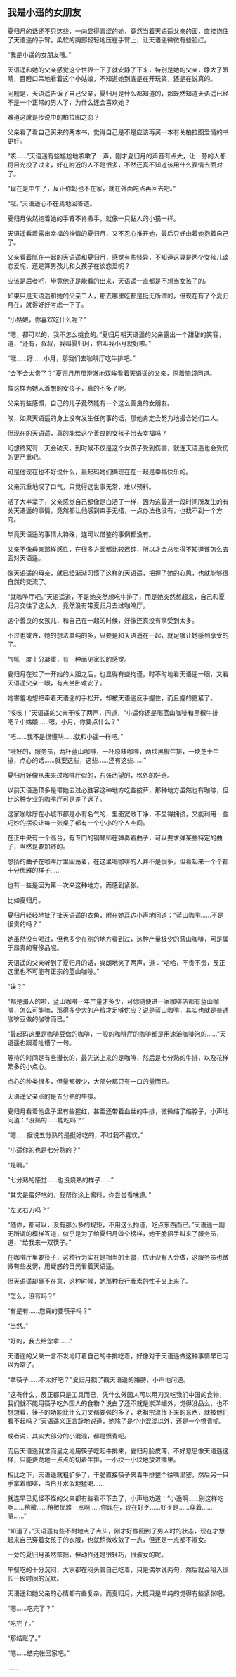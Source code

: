 ## 我是小遥的女朋友

夏归月的话还不只这些，一向显得青涩的她，竟然当着天语遥父亲的面，直接抱住了天语遥的手臂，柔软的胸部轻轻地压在手臂上，让天语遥微微有些脸红。

“我是小遥的女朋友哦。”

天语遥和她的父亲感觉这个世界一下子就安静了下来，特别是她的父亲，睁大了眼睛，目瞪口呆地看着这个小姑娘，不知道她到底是在开玩笑，还是在说真的。

问题是，天语遥告诉了自己父亲，夏归月是什么都知道的，那既然知道天语遥已经不是一个正常的男人了，为什么还会喜欢她？

难道这就是传说中的柏拉图之恋？

父亲看了看自己买来的两本书，觉得自己是不是应该再买一本有关柏拉图爱情的书更好。

“咳……”天语遥有些尴尬地咳嗽了一声，刚才夏归月的声音有点大，让一旁的人都将目光投了过来，好在附近的人不是很多，不然还真不知道该用什么表情去面对了。

“现在是中午了，反正你妈也不在家，就在外面吃点再回去吧。”

“哦。”天语遥心不在焉地回答道。

夏归月依然抱着她的手臂不肯撒手，就像一只黏人的小猫一样。

天语遥看着露出幸福的神情的夏归月，又不忍心推开她，最后只好由着她抱着自己了。

父亲看着腻在一起的天语遥和夏归月，感觉有些怪异，不知道这算是两个女孩儿谈恋爱呢，还是算男孩儿和女孩子在谈恋爱呢？

应该是后者吧，毕竟他还是能看的出来，天语遥一直都是不想当女孩子的。

如果只是天语遥和她的父亲二人，那去哪里吃都是挺无所谓的，但现在有了个夏归月在，就得好好考虑一下了。

“小姑娘，你喜欢吃什么呢？”

“嗯，都可以的，我不怎么挑食的。”夏归月朝天语遥的父亲露出一个甜甜的笑容，道，“还有，叔叔，我叫夏归月，你叫我小月就好啦。”

“哦……好……小月，那我们去咖啡厅吃牛排吧。”

“会不会太贵了？”夏归月用那澄澈地双眸看着天语遥的父亲，歪着脑袋问道。

像这样为她人着想的女孩子，真的不多了呢。

父亲有些感慨，自己的儿子竟然能有一个这么善良的女朋友。

唉，如果天语遥的身上没有发生任何事的话，那他肯定会努力地撮合她们二人。

但现在的天语遥，真的能给这个善良的女孩子带去幸福吗？

幻想终究有一天会破灭，到时候不仅是这个女孩子受到伤害，就连天语遥也会受伤的更严重吧。

可是他现在也不好说什么，最起码她们俩现在在一起是幸福快乐的。

父亲沉重地叹了口气，只觉得这世事无常，难以预料。

活了大半辈子，父亲感觉自己都像是白活了一样，因为这最近一段时间所发生的有关天语遥的事情，竟然都让他感到束手无措，一点办法也没有，也找不到一个方向。

毕竟天语遥的事情太特殊，连可以借鉴的事例都没有。

父亲不像母亲那样感性，在很多方面都比较迟钝，所以才会总觉得不知道该怎么去面对天语遥。

像天语遥的母亲，就已经渐渐习惯了这样的天语遥，把握了她的心思，也就能够很自然的交流了。

“就咖啡厅吧。”天语遥道，不是她突然想吃牛排了，而是她突然想起来，自己和夏归月交往了这么久，竟然没有带夏归月去过咖啡厅。

这个善良的女孩儿，和自己在一起的时候，好像还真没有享受到太多。

不过也或许，她的想法单纯的多，只要是和天语遥在一起，就足够让她感到享受的了。

气氛一度十分凝重，有一种面见家长的感觉。

夏归月在过了一开始的大胆之后，也显得有些拘谨，时不时地看天语遥一眼，又看天语遥父亲一眼，有点坐卧难安了。

她害羞地想把牵着天语遥的手松开，却被天语遥反手握住，而且握的更紧了。

“咳咳！”天语遥的父亲干咳了两声，问道，“小遥你还是喝蓝山咖啡和黑椒牛排吧？小姑娘……嗯，小月，你要点什么？”

“唔……我不是很懂呐……就和小遥一样吧。”

“哦好的，服务员，两杯蓝山咖啡，一杯原味咖啡，两块黑椒牛排，一块芝士牛排，点心的话……就要这些，这些……还有这些……”

夏归月好像从未来过咖啡厅似的，东张西望的，格外的好奇。

以前天语遥顶多是带她去过必胜客这种地方吃些披萨，那种地方虽然也有咖啡，但比这种专业的咖啡厅可是差了远了。

这家咖啡厅在小城市都是小有名气的，里面宽敞干净，不显得拥挤，又能利用一些巧妙的摆设让每一张桌子都有一个小小的个人空间。

在正中央有一个高台，有专门的钢琴师在弹奏着曲子，可以要求弹某些特定的曲子，当然是要加钱的。

悠扬的曲子在咖啡厅里回荡着，在这里喝咖啡的人并不是很多，但看起来一个个都十分优雅的样子……

也有一些是因为第一次来这种地方，而感到紧张。

比如夏归月。

夏归月轻轻地扯了扯天语遥的衣角，附在她耳边小声地问道：“蓝山咖啡……不是很贵的吗？”

她虽然没有喝过，但也多少在别的地方看到过，这种产量极少的蓝山咖啡，可是属于昂贵的奢侈品呢。

天语遥的父亲听到了夏归月的话，爽朗地笑了两声，道：“哈哈，不贵不贵，反正这里也不可能有正宗的蓝山咖啡。”

“诶？”

“都是骗人的啦，蓝山咖啡一年产量才多少，可你随便进一家咖啡店都有蓝山咖啡，怎么可能嘛，那得多少大的产粮才足够供应？说是蓝山咖啡，其实也就是普通咖啡豆做的咖啡而已。”

“最起码这里是咖啡豆做的咖啡，一般的咖啡厅的咖啡都是用速溶咖啡泡的……”天语遥也跟着吐槽了一句。

等待的时间是有些漫长的，最先送上来的是咖啡，然后是七分熟的牛排，以及花样繁多的小点心。

点心的种类很多，但量都很少，大部分都只有一口的量而已。

天语遥父亲点的是五分熟的牛排。

夏归月看着他盘子里有些猩红，甚至还带着血丝的牛排，微微缩了缩脖子，小声地问道：“没熟的……能吃吗？”

“嗯……据说五分熟的是挺好吃的，不过我不喜欢。”

“小遥你的也是七分熟的？”

“是啊。”

“七分熟的感觉……也没烧熟的样子……”

“其实是蛮好吃的，我帮你涂上酱料，你尝尝看味道。”

“左叉右刀吗？”

“随你，都可以，没有那么多的规矩，不用这么拘谨，吃点东西而已。”天语遥一副无所谓的模样答道，似乎是为了给夏归月做个榜样，她干脆招手叫来了服务员，道，“给我来一双筷子。”

在咖啡厅里要筷子，这种行为实在是相当的土鳖，估计没有人会做，这服务员也微微有些发愣，用疑惑的目光看着天语遥。

但天语遥却毫不在意，这种时候，她那种我行我素的性子又上来了。

“怎么，没有吗？”

“有是有……您真的要筷子吗？”

“当然。”

“好的，我去给您拿……”

天语遥的父亲一言不发地盯着自己的牛排吃着，好像对于天语遥做这种事情早已习以为常了。

“拿筷子……不太好吧？”夏归月戳了戳天语遥的胳膊，小声地问道。

“这有什么，反正都只是工具而已，凭什么外国人可以用刀叉吃我们中国的食物，我们就不能用筷子吃外国人的食物？说白了还不就是崇洋媚外，觉得没品么，也不想想看，筷子的功能比什么刀叉都要强的多了，老祖宗流传下来的东西，就被他们看不起吗？”天语遥义正言辞地说道，她除了是个小混混以外，还是一个愤青呢。

或者说，其实大部分的小混混，都是愤青吧。

而后天语遥就堂而皇之地用筷子吃起牛排来，夏归月脸皮薄，不好意思像天语遥这样，只能费劲地一点点的切着牛排，一小块一小块地放进嘴里。

相比之下，天语遥就粗犷多了，干脆直接筷子夹着牛排整个往嘴里塞，然后另一只手拿着咖啡，当白开水似地猛喝……

就连早已见怪不怪的父亲都有些看不下去了，小声地劝道：“小遥啊……别这样吃啊……稍微……稍微优雅一点啊……你现在，现在好歹……好歹是……穿着……嗯……”

“知道了。”天语遥有些不耐地点了点头，刚才好像回到了男人时的状态，现在才想起来自己穿着女孩子的衣服，也就稍微收敛了一点，但还是一点都不淑女。

一旁的夏归月虽然笨拙，但动作还是很轻巧，很淑女的呢。

午餐吃的十分沉闷，大家都在闷头管自己吃着，只是偶尔说两句，然后就会陷入很长一段时间的沉默。

天语遥和她父亲的心情都有些复杂，而夏归月，大概只是单纯的觉得有些紧张吧。

“嗯……吃完了？”

“吃完了。”

“那结账了。”

“嗯……结完帐回家吧。”

……

